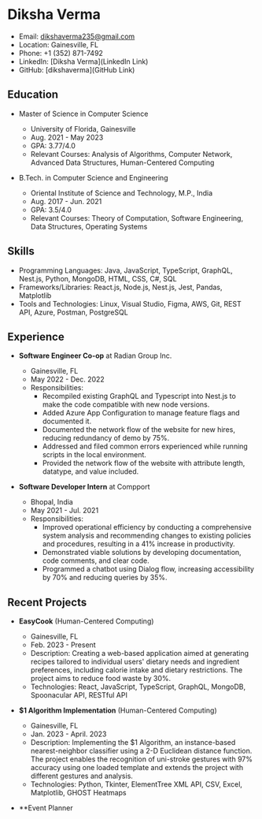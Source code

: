 # Diksha Verma

- Email: dikshaverma235@gmail.com
- Location: Gainesville, FL
- Phone: +1 (352) 871-7492
- LinkedIn: [Diksha Verma](LinkedIn Link)
- GitHub: [dikshaverma](GitHub Link)

## Education

- Master of Science in Computer Science
  - University of Florida, Gainesville
  - Aug. 2021 - May 2023
  - GPA: 3.77/4.0
  - Relevant Courses: Analysis of Algorithms, Computer Network, Advanced Data Structures, Human-Centered Computing

- B.Tech. in Computer Science and Engineering
  - Oriental Institute of Science and Technology, M.P., India
  - Aug. 2017 - Jun. 2021
  - GPA: 3.5/4.0
  - Relevant Courses: Theory of Computation, Software Engineering, Data Structures, Operating Systems

## Skills

- Programming Languages: Java, JavaScript, TypeScript, GraphQL, Nest.js, Python, MongoDB, HTML, CSS, C#, SQL
- Frameworks/Libraries: React.js, Node.js, Nest.js, Jest, Pandas, Matplotlib
- Tools and Technologies: Linux, Visual Studio, Figma, AWS, Git, REST API, Azure, Postman, PostgreSQL

## Experience

- **Software Engineer Co-op** at Radian Group Inc.
  - Gainesville, FL
  - May 2022 - Dec. 2022
  - Responsibilities:
    - Recompiled existing GraphQL and Typescript into Nest.js to make the code compatible with new node versions.
    - Added Azure App Configuration to manage feature flags and documented it.
    - Documented the network flow of the website for new hires, reducing redundancy of demo by 75%.
    - Addressed and filed common errors experienced while running scripts in the local environment.
    - Provided the network flow of the website with attribute length, datatype, and value included.

- **Software Developer Intern** at Compport
  - Bhopal, India
  - May 2021 - Jul. 2021
  - Responsibilities:
    - Improved operational efficiency by conducting a comprehensive system analysis and recommending changes to existing policies and procedures, resulting in a 41% increase in productivity.
    - Demonstrated viable solutions by developing documentation, code comments, and clear code.
    - Programmed a chatbot using Dialog flow, increasing accessibility by 70% and reducing queries by 35%.

## Recent Projects

- **EasyCook** (Human-Centered Computing)
  - Gainesville, FL
  - Feb. 2023 - Present
  - Description: Creating a web-based application aimed at generating recipes tailored to individual users' dietary needs and ingredient preferences, including calorie intake and dietary restrictions. The project aims to reduce food waste by 30%.
  - Technologies: React, JavaScript, TypeScript, GraphQL, MongoDB, Spoonacular API, RESTful API

- **$1 Algorithm Implementation** (Human-Centered Computing)
  - Gainesville, FL
  - Jan. 2023 - April. 2023
  - Description: Implementing the $1 Algorithm, an instance-based nearest-neighbor classifier using a 2-D Euclidean distance function. The project enables the recognition of uni-stroke gestures with 97% accuracy using one loaded template and extends the project with different gestures and analysis.
  - Technologies: Python, Tkinter, ElementTree XML API, CSV, Excel, Matplotlib, GHOST Heatmaps

- **Event Planner
